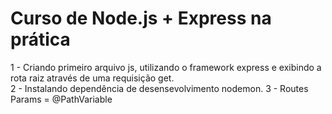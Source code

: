 <h1>Curso de Node.js + Express na prática</h1>

1 - Criando primeiro arquivo js, utilizando o framework express e exibindo a rota raiz através de uma requisição get.</br>
2 - Instalando dependência de desensevolvimento nodemon.
3 - Routes Params = @PathVariable
